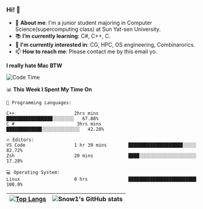 ### Hi! 👋

+ :school: **About me**: I'm a junior student majoring in Computer Science(supercomputing class) at Sun Yat-sen University.
+ :books: **I’m currently learning**: C#, C++, C.
+ :lollipop: **I'm currently interested in**: CG, HPC, OS engineering, Combinarorics.
+ 📫 **How to reach me**: Please contact me by this email yo.

**I really hate Mac BTW**

<!--START_SECTION:waka-->
![Code Time](http://img.shields.io/badge/Code%20Time-100%20hrs%2024%20mins-blue)

📊 **This Week I Spent My Time On** 

```text
💬 Programming Languages: 

C++                      2hrs mins              █████████████████░░░░░░░░   67.88% 
C #                       3hrs mins             █████████████░░░░░░░░░░░░░░   42.28% 

🔥 Editors: 
VS Code                  1 hr 39 mins        ████████████████████░░░░░   82.72% 
Zsh                      20 mins             ████░░░░░░░░░░░░░░░░░░░░░   17.28%

💻 Operating System: 
Linux                    0 hrs               █████████████████████████   100.0%

```


<!--END_SECTION:waka-->

| [![Top Langs](https://github-readme-stats.vercel.app/api/top-langs/?username=KliiM&langs_count=8&layout=compact&hide_border=true)](https://github.com/KliiM/github-readme-stats)     | ![Snow1's GitHub stats](https://github-readme-stats.vercel.app/api?username=KliiM&show_icons=true&hide_border=true&count_private=true)    |
| ---- | ---- |

<!--
**KliiM** is a ✨ _special_ ✨ repository because its `README.md` (this file) appears on your GitHub profile.

Here are some ideas to get you started:

- 🔭 I’m currently working on macro rainbow six siege
- 🌱 I’m currently learning c++
- 👯 I’m looking to collaborate on ...
- 🤔 I’m looking for help with ...
- 💬 Ask me about ...
- 📫 How to reach me: ...
- 😄 Pronouns: ...
- ⚡ Fun fact: ...
  -->
